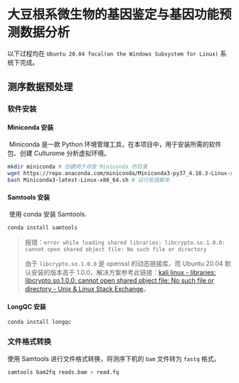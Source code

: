 # 大豆根系微生物的基因鉴定与基因功能预测数据分析

以下过程均在 `Ubuntu 20.04 focal(on the Windows Subsystem for Linux)` 系统下完成。



## 测序数据预处理

### 软件安装

#### Miniconda 安装

​	Miniconda 是一款 Python 环境管理工具，在本项目中，用于安装所需的软件包、创建 Culturome 分析虚拟环境。

```bash
mkdir miniconda # 创建用于存放 Miniconda 的目录
wget https://repo.anaconda.com/miniconda/Miniconda3-py37_4.10.3-Linux-x86_64.sh # 下载指定版本的 Miniconda 安装脚本
bash Miniconda3-latest-Linux-x86_64.sh # 运行安装脚本
```

#### Samtools 安装

​	使用 conda 安装 Samtools.

```bash
conda install samtools
```

> 报错：`error while loading shared libraries: libcrypto.so.1.0.0: cannot open shared object file: No such file or directory`
>
> 由于 `libcrypto.so.1.0.0` 是 openssl 的动态链接库，而 Ubuntu 20.04 默认安装的版本高于 1.0.0，解决方案参考此链接：[kali linux - libraries: libcrypto.so.1.0.0: cannot open shared object file: No such file or directory - Unix & Linux Stack Exchange](https://unix.stackexchange.com/questions/283607/libraries-libcrypto-so-1-0-0-cannot-open-shared-object-file-no-such-file-or-d)。

#### LongQC 安装

```bash
conda install longqc
```

### 文件格式转换

使用 Samtools 进行文件格式转换，将测序下机的 `bam` 文件转为 `fastq` 格式。

```bash
samtools bam2fq reads.bam > read.fq
```

